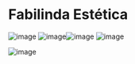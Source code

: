 # Fabilinda Estética
![image](https://github.com/terezafabiula/fabilindaestetica/assets/150807884/6722a2a2-7e32-47d9-91b0-a54f73010d93) ![image](https://github.com/terezafabiula/fabilindaestetica/assets/150807884/732e0fc2-eb5a-410f-800e-005a31d81793)![image](https://github.com/terezafabiula/fabilindaestetica/assets/150807884/ab1c1146-5fe9-43b8-abab-f72ef7852038) ![image](https://github.com/terezafabiula/fabilindaestetica/assets/150807884/4fa8d19c-ce61-47a3-ae1c-134a107cf0b3)

![image](https://github.com/terezafabiula/fabilindaestetica/assets/150807884/a70df26f-0440-43bb-a753-1e3267619a50)



